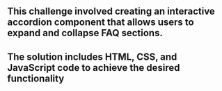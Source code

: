 ## This challenge involved creating an interactive accordion component that allows users to expand and collapse FAQ sections. 
## The solution includes HTML, CSS, and JavaScript code to achieve the desired functionality
